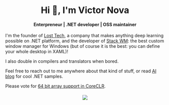 <h1 align="center">Hi 👋, I'm Victor Nova</h1>
<h4 align="center">Enterpreneur | .NET developer | OSS maintainer</h4>

I'm the founder of [Lost Tech](https://losttech.software/), a company that makes anything deep learning possible on .NET platform, and the developer of [Stack WM](https://losttech.software/stack-whatsnew.html): the best custom window manager for Windows (but of course it is the best: you can define your whole desktop in XAML)!

I also double in compilers and translators when bored.
  
Feel free to reach out to me anywhere about that kind of stuff, or read [AI blog](https://ml.blogs.losttech.software/) for cool .NET samples.

Please vote for [64 bit array support in CoreCLR](https://github.com/dotnet/runtime/issues/12221).

<h4 align="center">
<img src="https://github-readme-stats.vercel.app/api?username=lostmsu&show_icons=true&theme=dark&include_all_commits=true"/>
</div>
